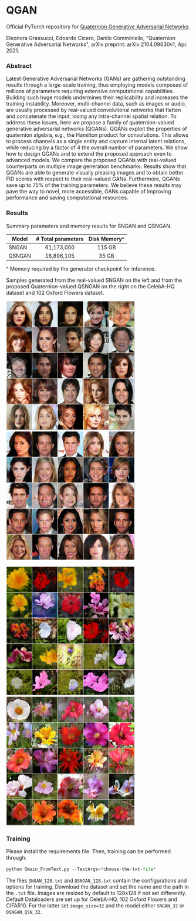 # QGAN
Official PyTorch repository for [Quaternion Generative Adversarial Networks](https://arxiv.org/pdf/2104.09630.pdf).

Eleonora Grassucci, Edoardo Cicero, Danilo Comminiello, "Quaternion Generative Adversarial Networks", arXiv preprint: arXiv:2104.09630v1, Apr. 2021.

### Abstract

Latest Generative Adversarial Networks (GANs) are gathering outstanding results through a large-scale training, thus employing models composed of millions of parameters requiring extensive computational capabilities. Building such huge models undermines their replicability and increases the training instability. Moreover, multi-channel data, such as images or audio, are usually processed by real-valued convolutional networks that flatten and concatenate the input, losing any intra-channel spatial relation. To address these issues, here we propose a family of quaternion-valued generative adversarial networks (QGANs). QGANs exploit the properties of quaternion algebra, e.g., the Hamilton product for convolutions. This allows to process channels as a single entity and capture internal latent relations, while reducing by a factor of 4 the overall number of parameters. We show how to design QGANs and to extend the proposed approach even to advanced models. We compare the proposed QGANs with real-valued counterparts on multiple image generation benchmarks. Results show that QGANs are able to generate visually pleasing images and to obtain better FID scores with respect to their real-valued GANs. Furthermore, QGANs save up to 75% of the training parameters. We believe these results may pave the way to novel, more accessible, GANs capable of improving performance and saving computational resources.

### Results

Summary parameters and memory results for SNGAN and QSNGAN.

| Model  | # Total parameters | Disk Memory^|
|--------|:------------------:|:---------:|
| SNGAN  |     61,173,000     |   115 GB  |
| QSNGAN |     16,896,105     |   35 GB   |

^ Memory required by the generator checkpoint for inference.

Samples generated from the real-valued SNGAN on the left and from the proposed Quaternion-valued QSNGAN on the right on the CelebA-HQ dataset and 102 Oxford Flowers dataset.

<img src="./samples/CelebAHQ-SNGAN.png" width="350" height="350"/>          <img src="./samples/CelebAHQ-QSNGAN_QSN.png" width="350" height="350"/>

<img src="./samples/flowers-SNGAN.png" width="350" height="350"/>          <img src="./samples/flowers-QSNGAN_QSN.png" width="350" height="350"/>


### Training

Please install the requirements file. Then, training can be performed through:
```python
python Qmain_FromText.py --TextArgs=*choose-the-txt-file*
```

The files `SNGAN_128.txt` and `QSNGAN_128.txt` contain the configurations and options for training. Download the dataset and set the name and the path in the `.txt` file. Images are resized by default to 128x128 if not set differently. Default Dataloaders are set up for CelebA-HQ, 102 Oxford Flowers and CIFAR10. For the latter set `image_size=32` and the model either `SNGAN_32` or `QSNGAN_QSN_32`.
